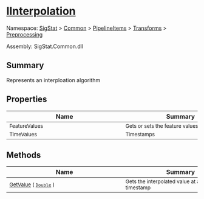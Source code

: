 # [IInterpolation](./IInterpolation.md)

Namespace: [SigStat]() > [Common](./../../../README.md) > [PipelineItems]() > [Transforms]() > [Preprocessing](./README.md)

Assembly: SigStat.Common.dll

## Summary
Represents an interploation algorithm

## Properties

| Name | Summary | 
| --- | --- | 
| <div style="width:290px"><sub>FeatureValues</sub></div>| <div style="width:290px"><sub>Gets or sets the feature values.</sub></div>| <br>
| <div style="width:290px"><sub>TimeValues</sub></div>| <div style="width:290px"><sub>Timestamps</sub></div>| <br>


## Methods

| Name | Summary | 
| --- | --- | 
| <div style="width:290px"><sub>[GetValue](./Methods/IInterpolation-100663760.md) ( [`Double`](https://docs.microsoft.com/en-us/dotnet/api/System.Double) )</sub></div>| <div style="width:290px"><sub>Gets the interpolated value at a given timestamp</sub></div>| <br>


